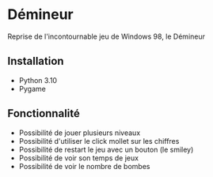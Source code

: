 # Démineur

Reprise de l'incontournable jeu de Windows 98, le Démineur

## Installation

- Python 3.10
- Pygame

## Fonctionnalité

- Possibilité de jouer plusieurs niveaux
- Possibilité d'utiliser le click mollet sur les chiffres
- Possibilité de restart le jeu avec un bouton (le smiley)
- Possibilité de voir son temps de jeux
- Possibilité de voir le nombre de bombes
